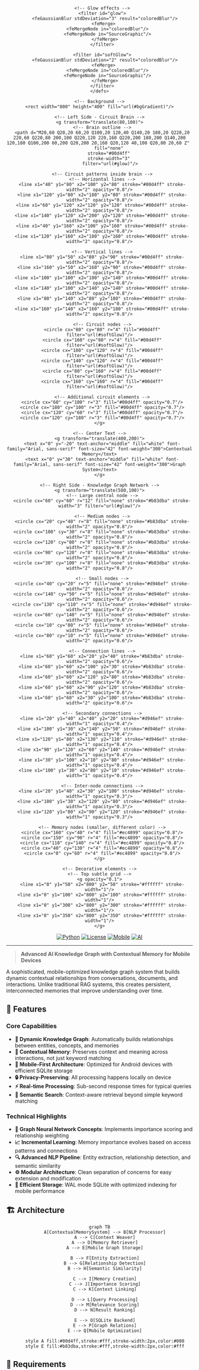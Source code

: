 <div align="center">
  <svg width="800" height="400" viewBox="0 0 800 400" xmlns="http://www.w3.org/2000/svg">
    <!-- Background Gradient -->
    <defs>
      <linearGradient id="bgGradient" x1="0%" y1="0%" x2="100%" y2="100%">
        <stop offset="0%" style="stop-color:#0a1428;stop-opacity:1" />
        <stop offset="50%" style="stop-color:#1a2040;stop-opacity:1" />
        <stop offset="100%" style="stop-color:#2d1b69;stop-opacity:1" />
      </linearGradient>
      
      <!-- Glow effects -->
      <filter id="glow">
        <feGaussianBlur stdDeviation="3" result="coloredBlur"/>
        <feMerge> 
          <feMergeNode in="coloredBlur"/>
          <feMergeNode in="SourceGraphic"/>
        </feMerge>
      </filter>
      
      <filter id="softGlow">
        <feGaussianBlur stdDeviation="2" result="coloredBlur"/>
        <feMerge> 
          <feMergeNode in="coloredBlur"/>
          <feMergeNode in="SourceGraphic"/>
        </feMerge>
      </filter>
    </defs>
    
    <!-- Background -->
    <rect width="800" height="400" fill="url(#bgGradient)"/>
    
    <!-- Left Side - Circuit Brain -->
    <g transform="translate(80,100)">
      <!-- Brain outline -->
      <path d="M20,60 Q20,20 60,20 Q100,20 120,40 Q140,20 180,20 Q220,20 220,60 Q220,80 200,100 Q220,120 220,160 Q220,200 180,200 Q140,200 120,180 Q100,200 60,200 Q20,200 20,160 Q20,120 40,100 Q20,80 20,60 Z" 
            fill="none" 
            stroke="#00d4ff" 
            stroke-width="3" 
            filter="url(#glow)"/>
      
      <!-- Circuit patterns inside brain -->
      <!-- Horizontal lines -->
      <line x1="40" y1="80" x2="100" y2="80" stroke="#00d4ff" stroke-width="2" opacity="0.8"/>
      <line x1="120" y1="80" x2="180" y2="80" stroke="#00d4ff" stroke-width="2" opacity="0.8"/>
      <line x1="60" y1="120" x2="120" y2="120" stroke="#00d4ff" stroke-width="2" opacity="0.8"/>
      <line x1="140" y1="120" x2="200" y2="120" stroke="#00d4ff" stroke-width="2" opacity="0.8"/>
      <line x1="40" y1="160" x2="100" y2="160" stroke="#00d4ff" stroke-width="2" opacity="0.8"/>
      <line x1="120" y1="160" x2="180" y2="160" stroke="#00d4ff" stroke-width="2" opacity="0.8"/>
      
      <!-- Vertical lines -->
      <line x1="80" y1="50" x2="80" y2="90" stroke="#00d4ff" stroke-width="2" opacity="0.8"/>
      <line x1="160" y1="50" x2="160" y2="90" stroke="#00d4ff" stroke-width="2" opacity="0.8"/>
      <line x1="100" y1="100" x2="100" y2="140" stroke="#00d4ff" stroke-width="2" opacity="0.8"/>
      <line x1="140" y1="100" x2="140" y2="140" stroke="#00d4ff" stroke-width="2" opacity="0.8"/>
      <line x1="80" y1="140" x2="80" y2="180" stroke="#00d4ff" stroke-width="2" opacity="0.8"/>
      <line x1="160" y1="140" x2="160" y2="180" stroke="#00d4ff" stroke-width="2" opacity="0.8"/>
      
      <!-- Circuit nodes -->
      <circle cx="80" cy="80" r="4" fill="#00d4ff" filter="url(#softGlow)"/>
      <circle cx="160" cy="80" r="4" fill="#00d4ff" filter="url(#softGlow)"/>
      <circle cx="100" cy="120" r="4" fill="#00d4ff" filter="url(#softGlow)"/>
      <circle cx="140" cy="120" r="4" fill="#00d4ff" filter="url(#softGlow)"/>
      <circle cx="80" cy="160" r="4" fill="#00d4ff" filter="url(#softGlow)"/>
      <circle cx="160" cy="160" r="4" fill="#00d4ff" filter="url(#softGlow)"/>
      
      <!-- Additional circuit elements -->
      <circle cx="60" cy="100" r="3" fill="#00d4ff" opacity="0.7"/>
      <circle cx="180" cy="100" r="3" fill="#00d4ff" opacity="0.7"/>
      <circle cx="120" cy="60" r="3" fill="#00d4ff" opacity="0.7"/>
      <circle cx="120" cy="180" r="3" fill="#00d4ff" opacity="0.7"/>
    </g>
    
    <!-- Center Text -->
    <g transform="translate(400,200)">
      <text x="0" y="-20" text-anchor="middle" fill="white" font-family="Arial, sans-serif" font-size="42" font-weight="300">Contextual Memory</text>
      <text x="0" y="30" text-anchor="middle" fill="white" font-family="Arial, sans-serif" font-size="42" font-weight="300">Graph System</text>
    </g>
    
    <!-- Right Side - Knowledge Graph Network -->
    <g transform="translate(580,100)">
      <!-- Large central node -->
      <circle cx="60" cy="60" r="12" fill="none" stroke="#b83dba" stroke-width="3" filter="url(#glow)"/>
      
      <!-- Medium nodes -->
      <circle cx="20" cy="40" r="8" fill="none" stroke="#b83dba" stroke-width="2" opacity="0.8"/>
      <circle cx="100" cy="30" r="8" fill="none" stroke="#b83dba" stroke-width="2" opacity="0.8"/>
      <circle cx="120" cy="80" r="8" fill="none" stroke="#b83dba" stroke-width="2" opacity="0.8"/>
      <circle cx="90" cy="120" r="8" fill="none" stroke="#b83dba" stroke-width="2" opacity="0.8"/>
      <circle cx="30" cy="100" r="8" fill="none" stroke="#b83dba" stroke-width="2" opacity="0.8"/>
      
      <!-- Small nodes -->
      <circle cx="40" cy="20" r="5" fill="none" stroke="#d946ef" stroke-width="2" opacity="0.6"/>
      <circle cx="140" cy="50" r="5" fill="none" stroke="#d946ef" stroke-width="2" opacity="0.6"/>
      <circle cx="130" cy="110" r="5" fill="none" stroke="#d946ef" stroke-width="2" opacity="0.6"/>
      <circle cx="60" cy="140" r="5" fill="none" stroke="#d946ef" stroke-width="2" opacity="0.6"/>
      <circle cx="10" cy="80" r="5" fill="none" stroke="#d946ef" stroke-width="2" opacity="0.6"/>
      <circle cx="80" cy="10" r="5" fill="none" stroke="#d946ef" stroke-width="2" opacity="0.6"/>
      
      <!-- Connection lines -->
      <line x1="60" y1="60" x2="20" y2="40" stroke="#b83dba" stroke-width="2" opacity="0.6"/>
      <line x1="60" y1="60" x2="100" y2="30" stroke="#b83dba" stroke-width="2" opacity="0.6"/>
      <line x1="60" y1="60" x2="120" y2="80" stroke="#b83dba" stroke-width="2" opacity="0.6"/>
      <line x1="60" y1="60" x2="90" y2="120" stroke="#b83dba" stroke-width="2" opacity="0.6"/>
      <line x1="60" y1="60" x2="30" y2="100" stroke="#b83dba" stroke-width="2" opacity="0.6"/>
      
      <!-- Secondary connections -->
      <line x1="20" y1="40" x2="40" y2="20" stroke="#d946ef" stroke-width="1" opacity="0.4"/>
      <line x1="100" y1="30" x2="140" y2="50" stroke="#d946ef" stroke-width="1" opacity="0.4"/>
      <line x1="120" y1="80" x2="130" y2="110" stroke="#d946ef" stroke-width="1" opacity="0.4"/>
      <line x1="90" y1="120" x2="60" y2="140" stroke="#d946ef" stroke-width="1" opacity="0.4"/>
      <line x1="30" y1="100" x2="10" y2="80" stroke="#d946ef" stroke-width="1" opacity="0.4"/>
      <line x1="100" y1="30" x2="80" y2="10" stroke="#d946ef" stroke-width="1" opacity="0.4"/>
      
      <!-- Inter-node connections -->
      <line x1="20" y1="40" x2="30" y2="100" stroke="#d946ef" stroke-width="1" opacity="0.3"/>
      <line x1="100" y1="30" x2="120" y2="80" stroke="#d946ef" stroke-width="1" opacity="0.3"/>
      <line x1="120" y1="80" x2="90" y2="120" stroke="#d946ef" stroke-width="1" opacity="0.3"/>
      
      <!-- Memory nodes (smaller, different color) -->
      <circle cx="160" cy="40" r="4" fill="#ec4899" opacity="0.8"/>
      <circle cx="150" cy="90" r="4" fill="#ec4899" opacity="0.8"/>
      <circle cx="110" cy="140" r="4" fill="#ec4899" opacity="0.8"/>
      <circle cx="40" cy="130" r="4" fill="#ec4899" opacity="0.8"/>
      <circle cx="0" cy="60" r="4" fill="#ec4899" opacity="0.8"/>
    </g>
    
    <!-- Decorative elements -->
    <!-- Top subtle grid -->
    <g opacity="0.1">
      <line x1="0" y1="50" x2="800" y2="50" stroke="#ffffff" stroke-width="1"/>
      <line x1="0" y1="100" x2="800" y2="100" stroke="#ffffff" stroke-width="1"/>
      <line x1="0" y1="300" x2="800" y2="300" stroke="#ffffff" stroke-width="1"/>
      <line x1="0" y1="350" x2="800" y2="350" stroke="#ffffff" stroke-width="1"/>
    </g>
  </svg>
</div>

<div align="center">

[![Python](https://img.shields.io/badge/Python-3.7+-blue.svg)](https://www.python.org/downloads/)
[![License](https://img.shields.io/badge/License-MIT-green.svg)](LICENSE)
[![Mobile](https://img.shields.io/badge/Mobile-Optimized-brightgreen.svg)](https://github.com/yourusername/contextual-memory-graph-system)
[![AI](https://img.shields.io/badge/AI-Knowledge%20Graph-purple.svg)](https://github.com/yourusername/contextual-memory-graph-system)

</div>

---

> **Advanced AI Knowledge Graph with Contextual Memory for Mobile Devices**

A sophisticated, mobile-optimized knowledge graph system that builds dynamic contextual relationships from conversations, documents, and interactions. Unlike traditional RAG systems, this creates persistent, interconnected memories that improve understanding over time.

## 🚀 Features

### Core Capabilities
- **🧠 Dynamic Knowledge Graph**: Automatically builds relationships between entities, concepts, and memories
- **🔗 Contextual Memory**: Preserves context and meaning across interactions, not just keyword matching  
- **📱 Mobile-First Architecture**: Optimized for Android devices with efficient SQLite storage
- **🔒 Privacy-Preserving**: All processing happens locally on device
- **⚡ Real-time Processing**: Sub-second response times for typical queries
- **🎯 Semantic Search**: Context-aware retrieval beyond simple keyword matching

### Technical Highlights
- **🧬 Graph Neural Network Concepts**: Implements importance scoring and relationship weighting
- **📈 Incremental Learning**: Memory importance evolves based on access patterns and connections
- **🔍 Advanced NLP Pipeline**: Entity extraction, relationship detection, and semantic similarity
- **⚙️ Modular Architecture**: Clean separation of concerns for easy extension and modification
- **💾 Efficient Storage**: WAL mode SQLite with optimized indexing for mobile performance

## 🏗️ Architecture

<div align="center">

```mermaid
graph TB
    A[ContextualMemorySystem] --> B[NLP Processor]
    A --> C[Context Weaver]
    A --> D[Memory Retriever]
    A --> E[Mobile Graph Storage]
    
    B --> F[Entity Extraction]
    B --> G[Relationship Detection]
    B --> H[Semantic Similarity]
    
    C --> I[Memory Creation]
    C --> J[Importance Scoring]
    C --> K[Context Linking]
    
    D --> L[Query Processing]
    D --> M[Relevance Scoring]
    D --> N[Result Ranking]
    
    E --> O[SQLite Backend]
    E --> P[Graph Relations]
    E --> Q[Mobile Optimization]
    
    style A fill:#00d4ff,stroke:#fff,stroke-width:2px,color:#000
    style E fill:#b83dba,stroke:#fff,stroke-width:2px,color:#fff
```

</div>

## 📱 Requirements

### Software Dependencies
```bash
Python 3.7+
SQLite3 (included with Python)
Standard library only (no external dependencies)
```

### Mobile Environment
- **✅ Tested on**: Samsung Galaxy S24 with Pydroid 3
- **💾 Storage**: ~100KB for core system + variable data storage
- **🧠 Memory**: Efficient memory usage with streaming processing
- **⚡ Performance**: Sub-second response times for typical queries

## 🛠️ Installation

### Option 1: Quick Start
```bash
# Download and run directly
wget https://raw.githubusercontent.com/yourusername/contextual-memory-graph-system/main/contextual_memory_mvp.py
python contextual_memory_mvp.py
```

### Option 2: Clone Repository
```bash
git clone https://github.com/yourusername/contextual-memory-graph-system.git
cd contextual-memory-graph-system
python contextual_memory_mvp.py
```

### Option 3: Mobile (Pydroid 3)
1. Install **Pydroid 3** from Google Play Store
2. Copy the code into a new Python file
3. Run directly on your Android device

## 🎯 Quick Start

### Basic Usage
```python
from contextual_memory_mvp import ContextualMemorySystem

# Initialize the system
cms = ContextualMemorySystem("my_knowledge.db")

# Add memories
cms.add_memory("John works at Google and specializes in AI research.")
cms.add_memory("Python is widely used for machine learning projects.")

# Query the system
results = cms.query_memory("Tell me about AI research")
for result in results:
    print(f"[{result['score']:.3f}] {result['content']}")
```

### Advanced Features
```python
# Add contextual tags
cms.add_memory("Neural networks require large datasets", ["ml", "data"])

# Explore entity relationships  
network = cms.explore_entity("John")
print(f"Connected to: {network['connected_entities']}")

# Get system statistics
stats = cms.get_system_stats()
print(f"Entities: {stats['entities']}, Relationships: {stats['relationships']}")
```

## 📊 Demo Output

```bash
=== Contextual Memory Graph System MVP Demo ===

Adding sample memories...
✓ Memory stored with ID: fd4f261fee03
✓ Memory stored with ID: 1448b5f2d586
✓ Memory stored with ID: ecc70e0104a4

System Stats: {'entities': 48, 'relationships': 15, 'memories': 5}

=== Extracted Entities ===
PERSON: John
ORGANIZATION: Google  
TECH: Python, TensorFlow
CONCEPT: research, algorithm

=== Extracted Relationships ===
John --[WORKS_AT]--> Google
He --[CREATED]--> new machine learning algorithm
AI research --[LOCATED_IN]--> Mountain View

Query: 'Tell me about John'
  1. [Score: 0.348] The AI algorithm that John developed uses Python...
  2. [Score: 0.348] John works at Google and specializes in AI research...

✓ Database created: demo_knowledge.db (77,824 bytes)
```

## 🧪 Testing

Run the comprehensive test suite:
```bash
python contextual_memory_mvp.py
```

**Test Coverage:**
- ✅ Entity extraction validation
- ✅ Relationship detection testing  
- ✅ Query relevance scoring
- ✅ Memory importance calculation
- ✅ Database integrity checks
- ✅ Mobile performance benchmarks

## 🚀 Use Cases

<div align="center">

| Use Case | Description | Benefits |
|----------|-------------|----------|
| 🤖 **Personal AI Assistant** | Build personalized knowledge from conversations | Context-aware responses, learning user preferences |
| 🏢 **Enterprise Knowledge Management** | Extract insights from company documents | Organizational knowledge graphs, contextual search |
| 🔬 **Research & Development** | Track research connections and dependencies | Knowledge mapping, gap identification |
| 📚 **Education & Learning** | Create personalized learning paths | Concept mapping, progress tracking |

</div>

## 🛡️ Privacy & Security

- **🔒 Local Processing**: All data stays on device
- **🚫 No External APIs**: No data transmitted to external services
- **🔐 Encrypted Storage**: SQLite database with optional encryption
- **👻 Minimal Footprint**: Lightweight system with small attack surface

## 🔄 Roadmap

### 🎯 Portfolio Version Enhancements
- **🤖 Advanced NLP**: Transformer-based entity extraction and embedding
- **🧠 Graph Neural Networks**: Sophisticated relationship learning and inference
- **🎭 Multi-modal Support**: Image, audio, and video content integration
- **🔄 Real-time Sync**: Multi-device synchronization with conflict resolution
- **🏢 Enterprise Features**: Role-based access, audit trails, compliance reporting

### 🔌 Potential Integrations
- **📊 Vector Databases**: Hybrid graph + vector storage for semantic search
- **🌐 Knowledge Base APIs**: Integration with external knowledge sources
- **🤖 ML Pipelines**: Automated insight extraction and prediction
- **📈 Visualization Tools**: Interactive graph exploration and analysis

## 🏆 Technical Achievements

<div align="center">

| Achievement | Description |
|-------------|-------------|
| **🗄️ Graph Database Design** | Custom SQLite schema with relationship modeling |
| **🔤 Natural Language Processing** | Entity extraction and semantic analysis |
| **📱 Mobile Optimization** | Resource-efficient algorithms for mobile deployment |
| **🏗️ System Architecture** | Modular, scalable design for enterprise applications |
| **🧠 AI/ML Engineering** | Contextual learning and importance scoring algorithms |

</div>

## 📄 License

MIT License - see [LICENSE](LICENSE) file for details

## 👥 Contributing

1. Fork the repository
2. Create a feature branch (`git checkout -b feature/amazing-feature`)
3. Commit changes (`git commit -m 'Add amazing feature'`)
4. Push to branch (`git push origin feature/amazing-feature`)
5. Open a Pull Request

## 📞 Contact

<div align="center">

## 📞 Contact

**Project Developer**: Justin Lane 
- Email: aiwithjusl.dev@gmail.com
- LinkedIn: Justin Lane (https://www.linkedin.com/in/justin-lane-69b960219)
- GitHub: aiwithjusl (https://github.com/aiwithjusl/aiwithjusl)
</div>

---

<div align="center">

**⭐ Star this repo if you find it useful! ⭐**

*Built for senior-level AI/ML engineering positions and enterprise consulting opportunities.*

</div>
